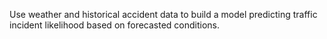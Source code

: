 Use weather and historical accident data to build a model predicting traffic incident likelihood based on forecasted conditions. 
